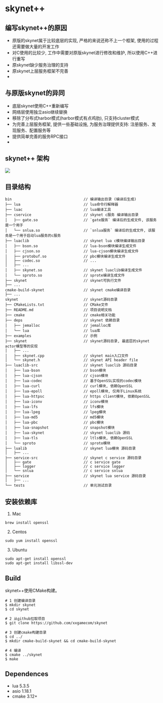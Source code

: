 skynet++
==========

## 编写skynet++的原因

* 原版的skynet属于比较底层的实现, 严格的来说还称不上一个框架, 使用的过程还需要做大量的开发工作
* 对C使用的比较少, 工作中需要对原版skynet进行修改和维护, 所以使用C++进行重写
* 原skynet缺少服务治理的支持
* 原skynet上层服务框架不完善
* 

## 与原版skynet的异同

* 底层skynet使用C++重新编写
* 网络层使用独立asio继续替换
* 移除了分布式harbor模式(harbor模式有点鸡肋), 只支持cluster模式
* 为完善上层服务框架, 提供一些基础设施, 为服务治理提供支持: 注册服务、发现服务、配置服务等
* 提供简单完善的服务RPC接口
*

## skynet++ 架构
![](docs/framework_architecture.jpg "")

## 目录结构
```
bin                                 // 编译输出目录 (编译后生成)
├── lua                             // lua命令行解释器
├── luac                            // lua编译工具
├── cservice                        // skynet c服务 编译输出目录
│   ├── gate.so                     // `gate服务` 编译后的生成文件, 该服务是一个用于 
│   └── snlua.so                    // `snlua服务` 编译后的生成文件, 该服务是一个用于启动lua服务的c服务
├── luaclib                         // skynet lua c模块编译输出目录
│   ├── bson.so                     // lua-bson模块编译生成文件
│   ├── cjson.so                    // lua-cjson模块编译生成文件
│   ├── protobuf.so                 // pbc模块编译生成文件
│   ├── codec.so                    // ...
│   ├── ...
│   ├── skynet.so                   // skynet luaclib编译生成文件
│   └── sproto.so                   // sprote编译生成文件
├── skynet                          // skynet可执行文件
├── ...
cmake-build-skynet                  // skynet cmake编译目录
├── ...
skynet                              // skynet源码目录
├── CMakeLists.txt                  // CMake文件
├── README.md                       // 项目说明文档
├── cmake                           // cmake相关功能
├── deps                            // skynet 依赖目录
│   ├── jemalloc                    // jemalloc库
│   └── lua                         // lua库
├── examples                        // 示例
├── skynet                          // skynet源码目录, 最底层的skynet actor模型等的实现
│   ├── ...
│   ├── skynet.cpp                  // skynet main入口文件
│   └── skynet.h                    // skynet API header file
├── luaclib-src                     // skynet luaclib 源码目录
│   ├── lua-bson                    // bson模块
│   ├── lua-cjson                   // cjson模块
│   ├── lua-codec                   // 基于OpenSSL实现的codec模块
│   ├── lua-curl                    // curl模块, 依赖OpenSSL
│   ├── lua-epoll                   // epoll模块, 仅用于Linux系统
│   ├── lua-httpsc                  // https client模块, 依赖OpenSSL
│   ├── lua-iconv                   // iconv模块
│   ├── lua-lfs                     // lfs模块
│   ├── lua-lpeg                    // lpeg模块
│   ├── lua-md5                     // md5模块
│   ├── lua-pbc                     // pbc模块
│   ├── lua-snapshot                // snapshot模块
│   ├── lua-skynet                  // skynet luaclib 源码
│   ├── lua-tls                     // ltls模块, 依赖OpenSSL
│   └── sproto                      // sproto模块
├── lualib                          // skynet lua模块 源码目录
│   ├── ...
├── service-src                     // skynet c service 源码目录
│   ├── gate                        // c service gate
│   ├── logger                      // c service logger
│   └── snlua                       // c service snlua
├── service                         // skynet lua service 源码目录
│   ├── ...
└── tests                           // 单元测试目录
```

## 安装依赖库

1. Mac
```shell
brew install openssl
```

2. Centos
```shell
sudo yum install openssl
```

3. Ubuntu
```shell
sudo apt-get install openssl
sudo apt-get install libssl-dev
```

## Build
skynet++使用CMake构建。

```shell
# 1 创建编译目录
$ mkdir skynet
$ cd skynet

# 2 从github拉取项目
$ git clone https://github.com/xxgamecom/skynet

# 3 创建cmake构建目录
$ cd ../
$ mkdir cmake-build-skynet && cd cmake-build-skynet

# 4 编译
$ cmake ../skynet
$ make
```

## Dependences
* lua 5.3.5
* asio 1.18.1
* cmake 3.12+

